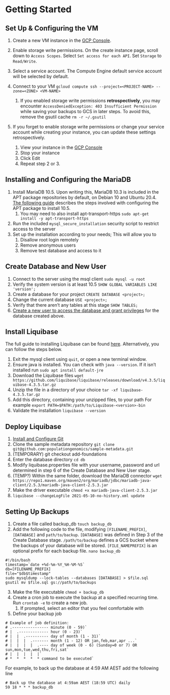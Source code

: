 # Getting Started 
## Set Up & Configuring the VM 
1. Create a new VM instance in the [GCP Console](https://console.cloud.google.com/compute/instancesAdd). 
2. Enable storage write permissions. On the create instance page, scroll down to `Access Scopes`. Select `Set access for each API`. Set `Storage` to `Read/Write`.
3. Select a service account. The Compute Engine default service account will be selected by default. 

4. Connect to your VM 
`gcloud compute ssh --project=<PROJECT-NAME> --zone=<ZONE> <VM-NAME>` 
    1. If you enabled storage write permissions **retrospectively**, you may encounter `AccessDeniedException: 403 Insufficient Permission` while saving your backups to GCS in later steps. To avoid this, remove the gsutil cache `rm -r ~/.gsutil`

5. If you forget to enable storage write permissions or change your service account while creating your instance, you can update these settings retrospectively.
    1. View your instance in the [GCP Console](https://console.cloud.google.com/compute/instances)
    2. Stop your instance 
    3. Click Edit 
    4. Repeat step 2 or 3.   

## Installing and Configuring the MariaDB 
1. Install MariaDB 10.5. Upon writing this, MariaDB 10.3 is included in the APT package repositories by default, on Debian 10 and Ubuntu 20.4. [The following guide](https://mariadb.com/docs/deploy/upgrade-community-server-cs105-debian9/#install-via-apt-debian-ubuntu) describes the steps involved with configuring the APT package to install 10.5. 
    1. You may need to also install apt-transport-https
    `sudo apt-get install -y apt-transport-https`
2. Run the included `mysql_secure_installation` security script to restrict access to the server
3. Set up the installation according to your needs;
    This will allow you to
    1. Disallow root login remotely 
    2. Remove anonymous users 
    3. Remove test database and access to it 

## Create Database and New User
1. Connect to the server using the msql client
`sudo mysql -u root`
2. Verify the system version is at least 10.5 
 `SHOW GLOBAL VARIABLES LIKE 'version';`
3. Create a database for your project
`CREATE DATABASE <project>;`
4. Change the current database
    `USE <project>;`
5. Verify that there aren’t any tables at this stage
    `SHOW TABLES;`
6. [Create a new user to access the database and grant privileges](https://phoenixnap.com/kb/how-to-create-mariadb-user-grant-privilege) for the database created above.


## Install Liquibase
The full guide to installing Liquibase can be found [here](https://docs.liquibase.com/concepts/installation/installation-linux-unix-mac.html). Alternatively, you can follow the steps below. 
1. Exit the mysql client using `quit`, or open a new terminal window. 
2. Ensure java is installed. You can check with `java --version`. If it isn’t installed run `sudo apt install default-jre`
3. Download the Liquibase files 
`wget https://github.com/liquibase/liquibase/releases/download/v4.3.5/liquibase-4.3.5.tar.gz`
4. Unzip the file in a directory of your choice 
 `tar -xf liquibase-4.3.5.tar.gz` 
5. Add this directory, containing your unzipped files, to your path 
For example `export PATH=$PATH:/path/to/Liquibase-<version>-bin`
6. Validate the installation `liquibase --version`
 
 
## Deploy Liquibase 
 
1. [Install and Configure Git](https://www.digitalocean.com/community/tutorials/how-to-install-git-on-debian-10)
2. Clone the sample metadata repository `git clone git@github.com:populationgenomics/sample-metadata.git`
3. (TEMPORARY) git checkout add-foundations
4. Enter the database directory `cd db` 
5. Modify liquibase.properties file with your username, password and url determined in step 6 of the Create Database and New User stage. 
6. (TEMP?) Within the same folder, download the MariaDB connector 
 `wget https://repo1.maven.org/maven2/org/mariadb/jdbc/mariadb-java-client/2.5.3/mariadb-java-client-2.5.3.jar`
7. Make the driver executable `chmod +x mariadb-java-client-2.5.3.jar` 
8. `liquibase --changeLogFile 2021-05-10-no-history.xml update`
 
## Setting Up Backups 
1. Create a file called backup_db `touch backup_db`
2. Add the following code to the file, modifying  `[FILENAME_PREFIX]`, `[DATABASE]` and `path/to/backup`. `[DATABASE]` was defined in Step 3 of the Create Database stage. `/path/to/backup` defines a GCS bucket where the backups of your database will be stored. `[FILE_NAMEPREFIX]` is an optional prefix for each backup file. 
`nano backup_db`
~~~
#!/bin/bash
timestamp=`date +%d-%m-%Y_%H-%M-%S`
db=[FILENAME_PREFIX]
file="$db$timestamp"
sudo mysqldump --lock-tables --databases [DATABASE] > $file.sql
gsutil mv $file.sql gs://path/to/backups
~~~
 
3. Make the file executable `chmod + backup_db` 
4. Create a cron job to execute the backup at a specified recurring time. Run `crontab -e` to create a new job. 
    1. If prompted, select an editor that you feel comfortable with 
5. Define your backup job 
~~~
# Example of job definition:
# .---------------- minute (0 - 59)`
# |  .------------- hour (0 - 23)`
# |  |  .---------- day of month (1 - 31)`
# |  |  |  .------- month (1 - 12) OR jan,feb,mar,apr ...`
# |  |  |  |  .---- day of week (0 - 6) (Sunday=0 or 7) OR sun,mon,tue,wed,thu,fri,sat`
# |  |  |  |  |`
# *  *  *  *  * command to be executed`
~~~
 
For example, to back up the database at 4:59 AM AEST add the following line 
~~~
# Back up the database at 4:59am AEST (18:59 UTC) daily 
59 18 * * * backup_db
~~~


